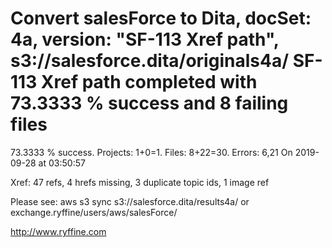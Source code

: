 # Convert salesForce to Dita, docSet: 4a, version: "SF-113 Xref path", s3://salesforce.dita/originals4a/ SF-113 Xref path completed with 73.3333 % success and 8 failing files

73.3333 % success. Projects: 1+0=1.  Files: 8+22=30. Errors: 6,21  On 2019-09-28 at 03:50:57

Xref: 47 refs, 4 hrefs missing, 3 duplicate topic ids, 1 image ref

Please see: aws s3 sync s3://salesforce.dita/results4a/ or exchange.ryffine/users/aws/salesForce/

http://www.ryffine.com
